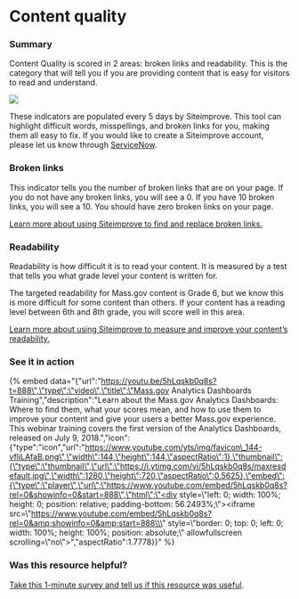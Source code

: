 # Content quality

### Summary

Content Quality is scored in 2 areas: broken links and readability. This is the category that will tell you if you are providing content that is easy for visitors to read and understand.

![](https://cdn-images-1.medium.com/max/800/0*myJj7BlBM3tHAU8Z)

These indicators are populated every 5 days by Siteimprove. This tool can highlight difficult words, misspellings, and broken links for you, making them all easy to fix. If you would like to create a Siteimprove account, please let us know through [ServiceNow](https://massgov.service-now.com/sp?id=sc_cat_item&sys_id=0bb8e784dbec0700f132fb37bf9619fe).

### **Broken links**

This indicator tells you the number of broken links that are on your page. If you do not have any broken links, you will see a 0. If you have 10 broken links, you will see a 10. You should have zero broken links on your page.

[Learn more about using Siteimprove to find and replace broken links.](../siteimprove/use-siteimprove-to-fix-broken-links.md)

### **Readability**

Readability is how difficult it is to read your content. It is measured by a test that tells you what grade level your content is written for.

The targeted readability for Mass.gov content is Grade 6, but we know this is more difficult for some content than others. If your content has a reading level between 6th and 8th grade, you will score well in this area.

[Learn more about using Siteimprove to measure and improve your content’s readability.](../siteimprove/check-your-contents-readability-with-siteimprove.md)

### See it in action

{% embed data="{\"url\":\"https://youtu.be/5hLqskb0q8s?t=888\",\"type\":\"video\",\"title\":\"Mass.gov Analytics Dashboards Training\",\"description\":\"Learn about the Mass.gov Analytics Dashboards: Where to find them, what your scores mean, and how to use them to improve your content and give your users a better Mass.gov experience. This webinar training covers the first version of the Analytics Dashboards, released on July 9, 2018.\",\"icon\":{\"type\":\"icon\",\"url\":\"https://www.youtube.com/yts/img/favicon\_144-vfliLAfaB.png\",\"width\":144,\"height\":144,\"aspectRatio\":1},\"thumbnail\":{\"type\":\"thumbnail\",\"url\":\"https://i.ytimg.com/vi/5hLqskb0q8s/maxresdefault.jpg\",\"width\":1280,\"height\":720,\"aspectRatio\":0.5625},\"embed\":{\"type\":\"player\",\"url\":\"https://www.youtube.com/embed/5hLqskb0q8s?rel=0&showinfo=0&start=888\",\"html\":\"<div style=\\\"left: 0; width: 100%; height: 0; position: relative; padding-bottom: 56.2493%;\\\"><iframe src=\\\"https://www.youtube.com/embed/5hLqskb0q8s?rel=0&amp;showinfo=0&amp;start=888\\\" style=\\\"border: 0; top: 0; left: 0; width: 100%; height: 100%; position: absolute;\\\" allowfullscreen scrolling=\\\"no\\\"></iframe></div>\",\"aspectRatio\":1.7778}}" %}

### Was this resource helpful?

[Take this 1-minute survey and tell us if this resource was useful](https://massgov.formstack.com/forms/resource_library_feedback?Article=ContentQuality).

